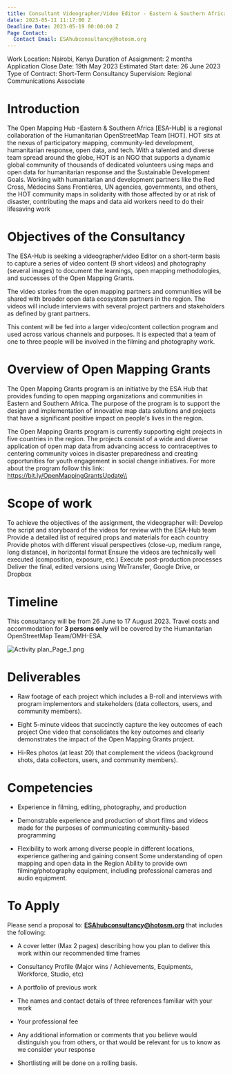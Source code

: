 ```yaml
---
title: Consultant Videographer/Video Editor - Eastern & Southern Africa
date: 2023-05-11 11:17:00 Z
Deadline Date: 2023-05-19 00:00:00 Z
Page Contact:
  Contact Email: ESAhubconsultancy@hotosm.org
---
```


Work Location: Nairobi, Kenya
Duration of Assignment: 2 months
Application Close Date: 19th May 2023
Estimated Start date: 26 June 2023
Type of Contract: Short-Term Consultancy
Supervision:  Regional Communications Associate

# Introduction

The Open Mapping Hub -Eastern & Southern Africa \[ESA-Hub\]  is a regional collaboration of the Humanitarian OpenStreetMap Team \[HOT\]. HOT sits at the nexus of participatory mapping, community-led development, humanitarian response, open data, and tech. With a talented and diverse team spread around the globe, HOT is an NGO that supports a dynamic global community of thousands of dedicated volunteers using maps and open data for humanitarian response and the Sustainable Development Goals. Working with humanitarian and development partners like the Red Cross, Médecins Sans Frontières, UN agencies, governments, and others, the HOT community maps in solidarity with those affected by or at risk of disaster, contributing the maps and data aid workers need to do their lifesaving work

# Objectives of the Consultancy

The ESA-Hub is seeking a videographer/video Editor on a short-term basis to capture a series of video content (9 short videos) and photography (several images) to document the learnings, open mapping methodologies, and successes of the Open Mapping Grants.

The video stories from the open mapping partners and communities will be shared with broader open data ecosystem partners in the region. The videos will include interviews with several project partners and stakeholders as defined by grant partners.

This content will be fed into a larger video/content collection program and used across various channels and purposes. It is expected that a team of one to three people will be involved in the filming and photography work.

# Overview of Open Mapping Grants

The Open Mapping Grants program is an initiative by the ESA Hub that provides funding to open mapping organizations and communities in Eastern and Southern Africa. The purpose of the program is to support the design and implementation of innovative map data solutions and projects that have a significant positive impact on people's lives in the region.

The Open Mapping Grants program is currently supporting eight projects in five countries in the region. The projects consist of a wide and diverse application of open map data from advancing access to contraceptives to centering community voices in disaster preparedness and creating opportunities for youth engagement in social change initiatives.
For more about the program follow this link: https://bit.ly/OpenMappingGrantsUpdate\\

# Scope of work

To achieve the objectives of the assignment, the videographer will:
Develop the script and storyboard of the videos for review with the ESA-Hub team
Provide a detailed list of required props and materials for each country
Provide photos with different visual perspectives (close-up, medium range, long distance), in horizontal format
Ensure the videos are technically well executed (composition, exposure, etc.)
Execute post-production processes
Deliver the final, edited versions using WeTransfer, Google Drive, or Dropbox

# Timeline

This consultancy will be from 26 June to 17 August 2023.
Travel costs and accommodation for **3 persons only** will be covered by the Humanitarian OpenStreetMap Team/OMH-ESA.

![Activity plan_Page_1.png](/uploads/Activity%20plan_Page_1.png)

# Deliverables

* Raw footage of each project which includes a B-roll and interviews with program implementors and stakeholders (data collectors, users, and community members).

* Eight 5-minute videos that succinctly capture the key outcomes of each project
  One video that consolidates the key outcomes and clearly demonstrates the impact of the Open Mapping Grants project.

* Hi-Res photos (at least 20) that complement the videos (background shots, data collectors, users, and community members).

# Competencies

* Experience in filming, editing, photography, and production

* Demonstrable experience and production of short films and videos made for the purposes of communicating community-based programming

* Flexibility to work among diverse people in different locations, experience gathering and gaining consent
  Some understanding of open mapping and open data in the Region
  Ability to provide own filming/photography equipment, including professional cameras and audio equipment.

# To Apply

Please send a proposal to: **ESAhubconsultancy@hotosm.org** that includes the following:

* A cover letter (Max 2 pages) describing how you plan to deliver this work within our recommended time frames

* Consultancy  Profile (Major wins / Achievements, Equipments, Workforce, Studio, etc)

* A portfolio of previous work

* The names and contact details of three references familiar with your work

* Your professional fee

* Any additional information or comments that you believe would distinguish you from others, or that would be relevant for us to know as we consider your response
* Shortlisting will be done on a rolling basis.